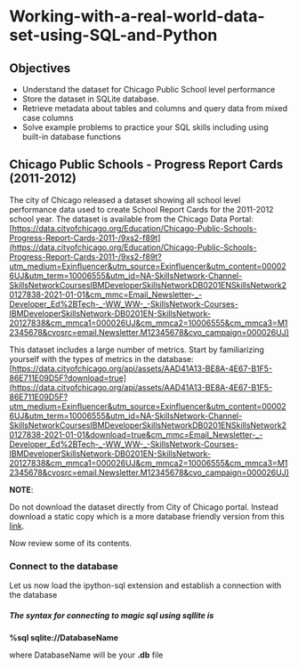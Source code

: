 # Working-with-a-real-world-data-set-using-SQL-and-Python

## Objectives
*   Understand the dataset for Chicago Public School level performance
*   Store the dataset in SQLite database.
*   Retrieve metadata about tables and columns and query data from mixed case columns
*   Solve example problems to practice your SQL skills including using built-in database functions

  ## Chicago Public Schools - Progress Report Cards (2011-2012)

The city of Chicago released a dataset showing all school level performance data used to create School Report Cards for the 2011-2012 school year. The dataset is available from the Chicago Data Portal: [https://data.cityofchicago.org/Education/Chicago-Public-Schools-Progress-Report-Cards-2011-/9xs2-f89t](https://data.cityofchicago.org/Education/Chicago-Public-Schools-Progress-Report-Cards-2011-/9xs2-f89t?utm_medium=Exinfluencer&utm_source=Exinfluencer&utm_content=000026UJ&utm_term=10006555&utm_id=NA-SkillsNetwork-Channel-SkillsNetworkCoursesIBMDeveloperSkillsNetworkDB0201ENSkillsNetwork20127838-2021-01-01&cm_mmc=Email_Newsletter-_-Developer_Ed%2BTech-_-WW_WW-_-SkillsNetwork-Courses-IBMDeveloperSkillsNetwork-DB0201EN-SkillsNetwork-20127838&cm_mmca1=000026UJ&cm_mmca2=10006555&cm_mmca3=M12345678&cvosrc=email.Newsletter.M12345678&cvo_campaign=000026UJ)

This dataset includes a large number of metrics. Start by familiarizing yourself with the types of metrics in the database: [https://data.cityofchicago.org/api/assets/AAD41A13-BE8A-4E67-B1F5-86E711E09D5F?download=true](https://data.cityofchicago.org/api/assets/AAD41A13-BE8A-4E67-B1F5-86E711E09D5F?utm_medium=Exinfluencer&utm_source=Exinfluencer&utm_content=000026UJ&utm_term=10006555&utm_id=NA-SkillsNetwork-Channel-SkillsNetworkCoursesIBMDeveloperSkillsNetworkDB0201ENSkillsNetwork20127838-2021-01-01&download=true&cm_mmc=Email_Newsletter-_-Developer_Ed%2BTech-_-WW_WW-_-SkillsNetwork-Courses-IBMDeveloperSkillsNetwork-DB0201EN-SkillsNetwork-20127838&cm_mmca1=000026UJ&cm_mmca2=10006555&cm_mmca3=M12345678&cvosrc=email.Newsletter.M12345678&cvo_campaign=000026UJ)

**NOTE**:

Do not download the dataset directly from City of Chicago portal. Instead download a static copy which is a more database friendly version from this <a href="https://cf-courses-data.s3.us.cloud-object-storage.appdomain.cloud/IBMDeveloperSkillsNetwork-DB0201EN-SkillsNetwork/labs/FinalModule_Coursera_V5/data/ChicagoPublicSchools.csv?utm_medium=Exinfluencer&utm_source=Exinfluencer&utm_content=000026UJ&utm_term=10006555&utm_id=NA-SkillsNetwork-Channel-SkillsNetworkCoursesIBMDeveloperSkillsNetworkDB0201ENSkillsNetwork20127838-2021-01-01">link</a>.

Now review some of its contents.
### Connect to the database

Let us now load the ipython-sql  extension and establish a connection with the database

##### The syntax for connecting to magic sql using sqllite is

  **%sql sqlite://DatabaseName**   
  
where DatabaseName will be your **.db** file 


